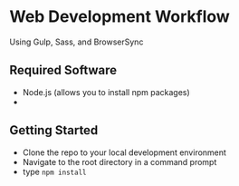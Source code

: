 # Web Development Workflow

Using Gulp, Sass, and BrowserSync

## Required Software
- Node.js (allows you to install npm packages)
- 

## Getting Started
- Clone the repo to your local development environment
- Navigate to the root directory in a command prompt
- type <code>npm install</code>

